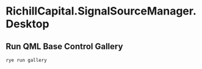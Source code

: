 # RichillCapital.SignalSourceManager.Desktop

## Run QML Base Control Gallery

```bash
rye run gallery
```
